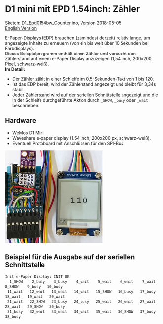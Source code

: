 # D1 mini mit EPD 1.54inch: Z&auml;hler
Sketch: D1_Epd0154bw_Counter.ino, Version 2018-05-05      
[English Version](./README.md "English Version")   

E-Paper-Displays (EDP) brauchen (zumindest derzeit) relativ lange, um  angezeigte Inhalte zu erneuern (von ein bis weit &uuml;ber 10 Sekunden bei Farbdisplays).   
Dieses Beispielprogramm enth&auml;lt einen Z&auml;hler und versucht den Z&auml;hlerstand auf einem e-Paper Display anzuzeigen (1,54 inch, 200x200 Pixel, schwarz-wei&szlig;).   
__Im Detail:__   
* Der Z&auml;hler z&auml;hlt in einer Schleife im 0,5-Sekunden-Takt von 1 bis 120.
* Ist das EDP bereit, wird der Z&auml;hlerstand angezeigt und bleibt f&uuml;r 3,34s stabil.
* Jeder Z&auml;hlerstand wird auf der seriellen Schnittstelle angezeigt und die in der Schleife durchgef&uuml;hrte Aktion durch `_SHOW`, `_busy` oder `_wait` beschrieben.

## Hardware
* WeMos D1 Mini
* Waveshare e-paper display (1.54 inch, 200x200 px, schwarz-wei&szlig;).
* Eventuell Protoboard mit Anschl&uuml;ssen f&uuml;r den SPI-Bus

![D1 epd0154bw Counter](./images/D1_Epd0154bw_counter.png "D1mini mit ePaper display 1,54inch Counter")   

## Beispiel f&uuml;r die Ausgabe auf der seriellen Schnittstelle

```
Init e-Paper Display: INIT OK
  1_SHOW    2_busy    3_busy    4_wait    5_wait    6_wait    7_wait    8_SHOW    9_busy   10_busy  
 11_wait   12_wait   13_wait   14_wait   15_SHOW   16_busy   17_busy   18_wait   19_wait   20_wait  
 21_wait   22_SHOW   23_busy   24_busy   25_wait   26_wait   27_wait   28_wait   29_SHOW   30_busy  
 31_busy   32_wait   33_wait   34_wait   35_wait   36_SHOW   37_busy   38_busy  
```

